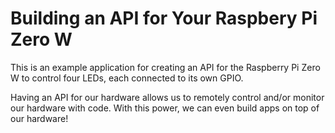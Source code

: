 # Building an API for Your Raspbery Pi Zero W

This is an example application for creating an API for the Raspberry Pi Zero W to control four LEDs, each connected to its own GPIO.

Having an API for our hardware allows us to remotely control and/or monitor our hardware with code. With this power, we can even build apps on top of our hardware!
